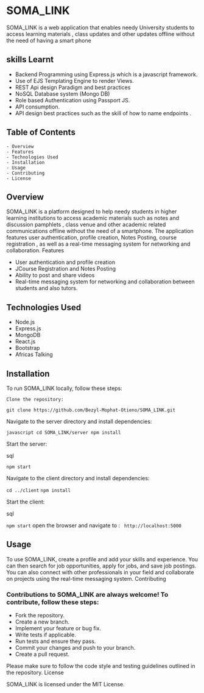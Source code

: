 # SOMA_LINK
SOMA_LINK is a web application that enables needy University students to access learning materials , class updates and other updates offline without the need of having a smart phone 

## skills Learnt
- Backend Programming using Express.js which is a javascript framework.
- Use of EJS Templating Engine to render  Views. 
- REST Api design Paradigm and best practices
- NoSQL Database system (Mongo DB)
- Role based  Authentication using Passport JS.
- API consumption.
- API design best practices such as the skill of how to name endpoints .

## Table of Contents

    - Overview
    - Features
    - Technologies Used
    - Installation
    - Usage
    - Contributing
    - License

## Overview

SOMA_LINK is a platform designed to help needy students in higher learning institutions to access academic materials such as notes and discussion pamphlets , class venue and other academic related communications offline without the need of a smartphone. The application features user authentication, profile creation, Notes Posting, course registration , as well as a real-time messaging system for networking and collaboration.
Features

   - User authentication and profile creation
   - JCourse Registration and Notes Posting
   - Ability to post and share videos
   - Real-time messaging system for networking and collaboration between students and also tutors.

## Technologies Used

   - Node.js
   - Express.js
   - MongoDB
   - React.js
   - Bootstrap
   - Africas Talking

## Installation

To run SOMA_LINK locally, follow these steps:

    Clone the repository:


` git clone https://github.com/Bezyl-Mophat-Otieno/SOMA_LINK.git `

Navigate to the server directory and install dependencies:

`javascript cd SOMA_LINK/server
npm install`

Start the server:

sql

`npm start`

Navigate to the client directory and install dependencies:



`cd ../client`
`npm install`

Start the client:

sql

  `npm start`
  open the browser and navigate to :
  ` http://localhost:5000`

## Usage

To use SOMA_LINK, create a profile and add your skills and experience. You can then search for job opportunities, apply for jobs, and save job postings. You can also connect with other professionals in your field and collaborate on projects using the real-time messaging system.
Contributing

### Contributions to SOMA_LINK are always welcome! To contribute, follow these steps:

   - Fork the repository.
   - Create a new branch.
   - Implement your feature or bug fix.
   - Write tests if applicable.
   - Run tests and ensure they pass.
   - Commit your changes and push to your branch.
   - Create a pull request.

Please make sure to follow the code style and testing guidelines outlined in the repository.
License

SOMA_LINK is licensed under the MIT License.
